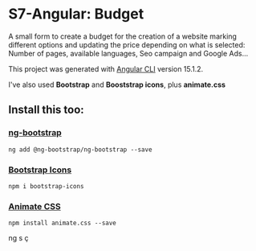 # S7-Angular: Budget

A small form to create a budget for the creation of a website marking different options and updating the price depending on what is selected: Number of pages, available languages, Seo campaign and Google Ads...


This project was generated with [Angular CLI](https://github.com/angular/angular-cli) version 15.1.2.

I've also used **Bootstrap** and **Booststrap icons**, plus **animate.css**

## Install this too:

### [ng-bootstrap](https://ng-bootstrap.github.io/#/home) 
`ng add @ng-bootstrap/ng-bootstrap --save`
### [Bootstrap Icons](https://icons.getbootstrap.com/)
`npm i bootstrap-icons`
### [Animate CSS](https://animate.style/)
`npm install animate.css --save`


ng s
ç
